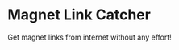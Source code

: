 # Magnet Link Catcher

Get magnet links from internet without any effort!

<!-- # Screenshots of current application

<p align="center">
  <img src="https://i.imgur.com/JF76ETi.png" alt="Main screen"/>

<p align="center">
  <img src="https://i.imgur.com/VUKcmOT.png" alt="Main screen"/> -->
